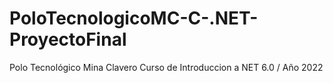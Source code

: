 # PoloTecnologicoMC-C-.NET-ProyectoFinal
Polo Tecnológico Mina Clavero Curso de Introduccion a NET 6.0 / Año 2022
